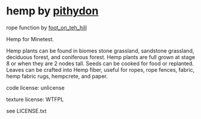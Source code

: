 # hemp by [pithydon]
rope function by [foot_on_teh_hill]

Hemp for Minetest.

Hemp plants can be found in biomes stone grassland, sandstone grassland, deciduous forest, and coniferous forest.
Hemp plants are full grown at stage 8 or when they are 2 nodes tall.
Seeds can be cooked for food or replanted.
Leaves can be crafted into Hemp fiber, useful for ropes, rope fences, fabric, hemp fabric rugs, hempcrete, and paper.

code license: unlicense

texture license: WTFPL

see LICENSE.txt

[pithydon]: <https://github.com/pithydon>
[foot_on_teh_hill]: <https://github.com/foot-on-teh-hill>
